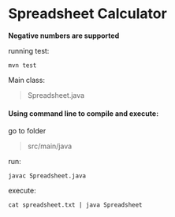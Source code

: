 # Spreadsheet Calculator


**Negative numbers are supported**


running test:
```
mvn test
```

Main class:

> Spreadsheet.java
 
#### Using command line to compile and execute:

go to folder  

> src/main/java

run: 
```
javac Spreadsheet.java
```

execute: 
```
cat spreadsheet.txt | java Spreadsheet
```
